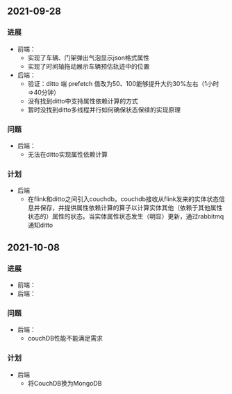 ## 2021-09-28
### 进展
+ 前端：
  + 实现了车辆、门架弹出气泡显示json格式属性
  + 实现了时间轴拖动展示车辆预估轨迹中的位置
+ 后端：
  + 验证：ditto 端 prefetch 值改为50、100能够提升大约30%左右（1小时=>40分钟）
  + 没有找到ditto中支持属性依赖计算的方式
  + 暂时没找到ditto多线程并行如何确保状态保续的实现原理
### 问题
+ 后端：
  + 无法在ditto实现属性依赖计算
### 计划
+ 后端
  + 在flink和ditto之间引入couchdb。couchdb接收从flink发来的实体状态信息并保存，并提供属性依赖计算的算子以计算实体其他（依赖于其他属性状态的）属性的状态。当实体属性状态发生（明显）更新，通过rabbitmq通知ditto

## 2021-10-08
### 进展
+ 前端：
+ 后端：

### 问题
+ 后端：
  + couchDB性能不能满足需求
### 计划
+ 后端
  + 将CouchDB换为MongoDB

